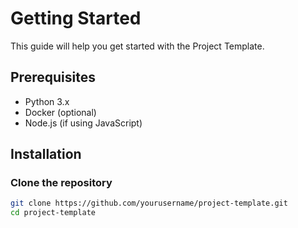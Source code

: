 # Getting Started

This guide will help you get started with the Project Template.

## Prerequisites

- Python 3.x
- Docker (optional)
- Node.js (if using JavaScript)

## Installation

### Clone the repository

```bash
git clone https://github.com/yourusername/project-template.git
cd project-template
